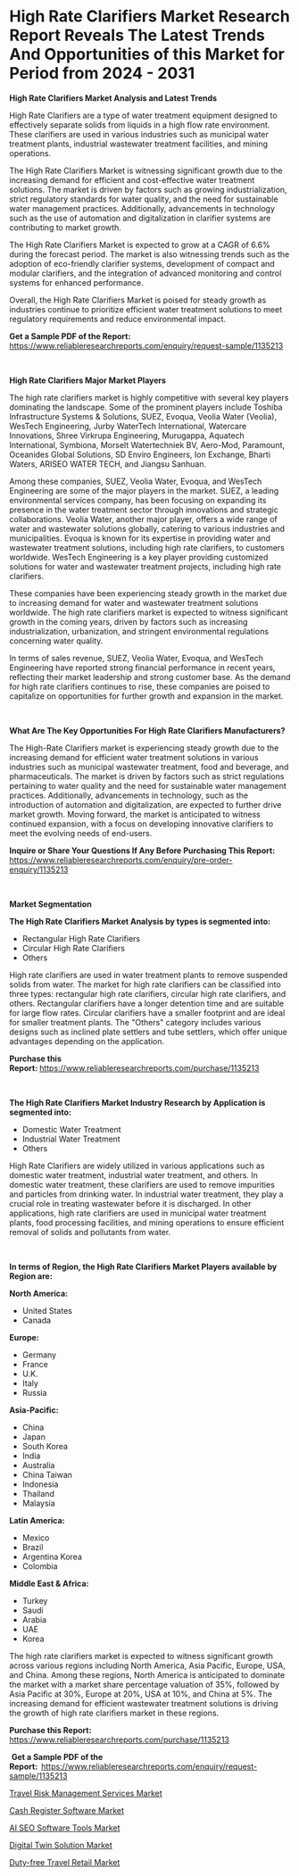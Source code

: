<p><h1>High Rate Clarifiers Market Research Report Reveals The Latest Trends And Opportunities of this Market for Period from 2024 - 2031</h1></p><p><strong>High Rate Clarifiers Market Analysis and Latest Trends</strong></p>
<p><p>High Rate Clarifiers are a type of water treatment equipment designed to effectively separate solids from liquids in a high flow rate environment. These clarifiers are used in various industries such as municipal water treatment plants, industrial wastewater treatment facilities, and mining operations.</p><p>The High Rate Clarifiers Market is witnessing significant growth due to the increasing demand for efficient and cost-effective water treatment solutions. The market is driven by factors such as growing industrialization, strict regulatory standards for water quality, and the need for sustainable water management practices. Additionally, advancements in technology such as the use of automation and digitalization in clarifier systems are contributing to market growth.</p><p>The High Rate Clarifiers Market is expected to grow at a CAGR of 6.6% during the forecast period. The market is also witnessing trends such as the adoption of eco-friendly clarifier systems, development of compact and modular clarifiers, and the integration of advanced monitoring and control systems for enhanced performance.</p><p>Overall, the High Rate Clarifiers Market is poised for steady growth as industries continue to prioritize efficient water treatment solutions to meet regulatory requirements and reduce environmental impact.</p></p>
<p><strong>Get a Sample PDF of the Report:&nbsp;</strong> <a href="https://www.reliableresearchreports.com/enquiry/request-sample/1135213">https://www.reliableresearchreports.com/enquiry/request-sample/1135213</a></p>
<p>&nbsp;</p>
<p><strong>High Rate Clarifiers Major Market Players</strong></p>
<p><p>The high rate clarifiers market is highly competitive with several key players dominating the landscape. Some of the prominent players include Toshiba Infrastructure Systems & Solutions, SUEZ, Evoqua, Veolia Water (Veolia), WesTech Engineering, Jurby WaterTech International, Watercare Innovations, Shree Virkrupa Engineering, Murugappa, Aquatech International, Symbiona, Morselt Watertechniek BV, Aero-Mod, Paramount, Oceanides Global Solutions, SD Enviro Engineers, Ion Exchange, Bharti Waters, ARISEO WATER TECH, and Jiangsu Sanhuan.</p><p>Among these companies, SUEZ, Veolia Water, Evoqua, and WesTech Engineering are some of the major players in the market. SUEZ, a leading environmental services company, has been focusing on expanding its presence in the water treatment sector through innovations and strategic collaborations. Veolia Water, another major player, offers a wide range of water and wastewater solutions globally, catering to various industries and municipalities. Evoqua is known for its expertise in providing water and wastewater treatment solutions, including high rate clarifiers, to customers worldwide. WesTech Engineering is a key player providing customized solutions for water and wastewater treatment projects, including high rate clarifiers.</p><p>These companies have been experiencing steady growth in the market due to increasing demand for water and wastewater treatment solutions worldwide. The high rate clarifiers market is expected to witness significant growth in the coming years, driven by factors such as increasing industrialization, urbanization, and stringent environmental regulations concerning water quality.</p><p>In terms of sales revenue, SUEZ, Veolia Water, Evoqua, and WesTech Engineering have reported strong financial performance in recent years, reflecting their market leadership and strong customer base. As the demand for high rate clarifiers continues to rise, these companies are poised to capitalize on opportunities for further growth and expansion in the market.</p></p>
<p>&nbsp;</p>
<p><strong>What Are The Key Opportunities For High Rate Clarifiers Manufacturers?</strong></p>
<p><p>The High-Rate Clarifiers market is experiencing steady growth due to the increasing demand for efficient water treatment solutions in various industries such as municipal wastewater treatment, food and beverage, and pharmaceuticals. The market is driven by factors such as strict regulations pertaining to water quality and the need for sustainable water management practices. Additionally, advancements in technology, such as the introduction of automation and digitalization, are expected to further drive market growth. Moving forward, the market is anticipated to witness continued expansion, with a focus on developing innovative clarifiers to meet the evolving needs of end-users.</p></p>
<p><strong>Inquire or Share Your Questions If Any Before Purchasing This Report:</strong> <a href="https://www.reliableresearchreports.com/enquiry/pre-order-enquiry/1135213">https://www.reliableresearchreports.com/enquiry/pre-order-enquiry/1135213</a></p>
<p>&nbsp;</p>
<p><strong>Market Segmentation</strong></p>
<p><strong>The High Rate Clarifiers Market Analysis by types is segmented into:</strong></p>
<p><ul><li>Rectangular High Rate Clarifiers</li><li>Circular High Rate Clarifiers</li><li>Others</li></ul></p>
<p><p>High rate clarifiers are used in water treatment plants to remove suspended solids from water. The market for high rate clarifiers can be classified into three types: rectangular high rate clarifiers, circular high rate clarifiers, and others. Rectangular clarifiers have a longer detention time and are suitable for large flow rates. Circular clarifiers have a smaller footprint and are ideal for smaller treatment plants. The "Others" category includes various designs such as inclined plate settlers and tube settlers, which offer unique advantages depending on the application.</p></p>
<p><strong>Purchase this Report:&nbsp;</strong><a href="https://www.reliableresearchreports.com/purchase/1135213">https://www.reliableresearchreports.com/purchase/1135213</a></p>
<p>&nbsp;</p>
<p><strong>The High Rate Clarifiers Market Industry Research by Application is segmented into:</strong></p>
<p><ul><li>Domestic Water Treatment</li><li>Industrial Water Treatment</li><li>Others</li></ul></p>
<p><p>High Rate Clarifiers are widely utilized in various applications such as domestic water treatment, industrial water treatment, and others. In domestic water treatment, these clarifiers are used to remove impurities and particles from drinking water. In industrial water treatment, they play a crucial role in treating wastewater before it is discharged. In other applications, high rate clarifiers are used in municipal water treatment plants, food processing facilities, and mining operations to ensure efficient removal of solids and pollutants from water.</p></p>
<p>&nbsp;</p>
<p><strong>In terms of Region, the High Rate Clarifiers Market Players available by Region are:</strong></p>
<p>
    <p> <strong> North America: </strong>
        <ul>
            <li>United States</li>
            <li>Canada</li>
        </ul>
        </p> 
    <p> <strong> Europe: </strong>
        <ul>
            <li>Germany</li>
            <li>France</li>
            <li>U.K.</li>
            <li>Italy</li>
            <li>Russia</li>
        </ul>
        </p> 
    <p> <strong> Asia-Pacific: </strong>
        <ul>
            <li>China</li>
            <li>Japan</li>
            <li>South Korea</li>
            <li>India</li>
            <li>Australia</li>
            <li>China Taiwan</li>
            <li>Indonesia</li>
            <li>Thailand</li>
            <li>Malaysia</li>
        </ul>
        </p> 
    <p> <strong> Latin America: </strong>
        <ul>
            <li>Mexico</li>
            <li>Brazil</li>
            <li>Argentina Korea</li>
            <li>Colombia</li>
        </ul>
        </p> 
    <p> <strong> Middle East & Africa: </strong>
        <ul>
            <li>Turkey</li>
            <li>Saudi</li>
            <li>Arabia</li>
            <li>UAE</li>
            <li>Korea</li>
        </ul>
    </p>
    </p>
<p><p>The high rate clarifiers market is expected to witness significant growth across various regions including North America, Asia Pacific, Europe, USA, and China. Among these regions, North America is anticipated to dominate the market with a market share percentage valuation of 35%, followed by Asia Pacific at 30%, Europe at 20%, USA at 10%, and China at 5%. The increasing demand for efficient wastewater treatment solutions is driving the growth of high rate clarifiers market in these regions.</p></p>
<p><strong>Purchase this Report: </strong><a href="https://www.reliableresearchreports.com/purchase/1135213">https://www.reliableresearchreports.com/purchase/1135213</a></p>
<p>&nbsp;<strong>Get a Sample PDF of the Report:&nbsp;&nbsp;</strong><a href="https://www.reliableresearchreports.com/enquiry/request-sample/1135213">https://www.reliableresearchreports.com/enquiry/request-sample/1135213</a></p>
<p><strong></strong></p>
<p><p><a href="https://medium.com/@joshuajackson1010/travel-risk-management-services-market-analysis-and-sze-forecasted-for-period-from-2024-to-2031-a6f4dec87074">Travel Risk Management Services Market</a></p><p><a href="https://medium.com/@joshuajackson1010/cash-register-software-market-size-and-market-trends-complete-industry-overview-2024-to-2031-6f85890bce0a">Cash Register Software Market</a></p><p><a href="https://github.com/peachesmcdowel1/Market-Research-Report-List-1/blob/main/ai-seo-software-tools-market.md">AI SEO Software Tools Market</a></p><p><a href="https://medium.com/@joshuajackson1010/digital-twin-solution-market-size-reveals-the-best-marketing-channels-in-global-industry-2e939240ac2b">Digital Twin Solution Market</a></p><p><a href="https://github.com/edytherolanlouisejk1miz0wig/Market-Research-Report-List-1/blob/main/duty-free-travel-retail-market.md">Duty-free Travel Retail Market</a></p></p>